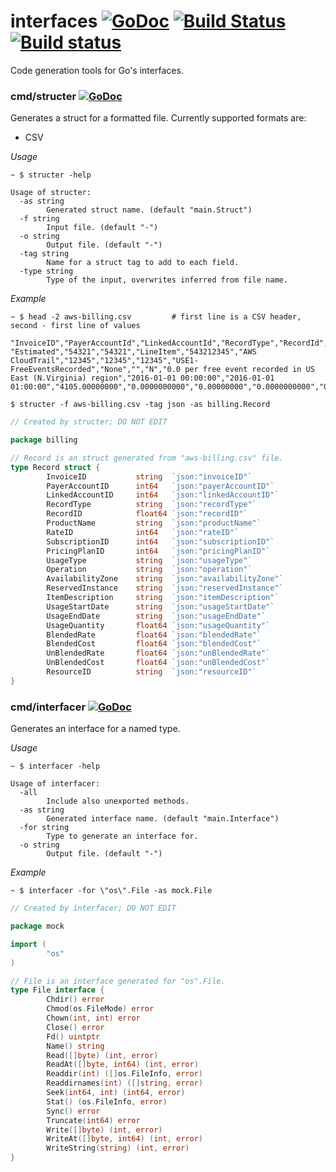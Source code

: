 # interfaces [![GoDoc](https://godoc.org/github.com/rjeczalik/interfaces?status.png)](https://godoc.org/github.com/rjeczalik/interfaces) [![Build Status](https://img.shields.io/travis/rjeczalik/interfaces/master.svg)](https://travis-ci.org/rjeczalik/interfaces "linux_amd64") [![Build status](https://img.shields.io/appveyor/ci/rjeczalik/interfaces.svg)](https://ci.appveyor.com/project/rjeczalik/interfaces "windows_amd64")
Code generation tools for Go's interfaces.

### cmd/structer [![GoDoc](https://godoc.org/github.com/rjeczalik/interfaces/cmd/structer?status.png)](https://godoc.org/github.com/rjeczalik/interfaces/cmd/structer)

Generates a struct for a formatted file. Currently supported formats are:

- CSV

*Usage*

```
~ $ structer -help
```
```
Usage of structer:
  -as string
        Generated struct name. (default "main.Struct")
  -f string
        Input file. (default "-")
  -o string
        Output file. (default "-")
  -tag string
        Name for a struct tag to add to each field.
  -type string
        Type of the input, overwrites inferred from file name.
```

*Example*

```
~ $ head -2 aws-billing.csv         # first line is a CSV header, second - first line of values
```
```
"InvoiceID","PayerAccountId","LinkedAccountId","RecordType","RecordId","ProductName","RateId","SubscriptionId","PricingPlanId","UsageType","Operation","AvailabilityZone","ReservedInstance","ItemDescription","UsageStartDate","UsageEndDate","UsageQuantity","BlendedRate","BlendedCost","UnBlendedRate","UnBlendedCost","ResourceId"
"Estimated","54321","54321","LineItem","543212345","AWS CloudTrail","12345","12345","12345","USE1-FreeEventsRecorded","None","","N","0.0 per free event recorded in US East (N.Virginia) region","2016-01-01 00:00:00","2016-01-01 01:00:00","4105.00000000","0.0000000000","0.00000000","0.0000000000","0.00000000",""
```
```
$ structer -f aws-billing.csv -tag json -as billing.Record
```
```go
// Created by structer; DO NOT EDIT

package billing

// Record is an struct generated from "aws-billing.csv" file.
type Record struct {
        InvoiceID           string  `json:"invoiceID"`
        PayerAccountID      int64   `json:"payerAccountID"`
        LinkedAccountID     int64   `json:"linkedAccountID"`
        RecordType          string  `json:"recordType"`
        RecordID            float64 `json:"recordID"`
        ProductName         string  `json:"productName"`
        RateID              int64   `json:"rateID"`
        SubscriptionID      int64   `json:"subscriptionID"`
        PricingPlanID       int64   `json:"pricingPlanID"`
        UsageType           string  `json:"usageType"`
        Operation           string  `json:"operation"`
        AvailabilityZone    string  `json:"availabilityZone"`
        ReservedInstance    string  `json:"reservedInstance"`
        ItemDescription     string  `json:"itemDescription"`
        UsageStartDate      string  `json:"usageStartDate"`
        UsageEndDate        string  `json:"usageEndDate"`
        UsageQuantity       float64 `json:"usageQuantity"`
        BlendedRate         float64 `json:"blendedRate"`
        BlendedCost         float64 `json:"blendedCost"`
        UnBlendedRate       float64 `json:"unBlendedRate"`
        UnBlendedCost       float64 `json:"unBlendedCost"`
        ResourceID          string  `json:"resourceID"`
}
```

### cmd/interfacer [![GoDoc](https://godoc.org/github.com/rjeczalik/interfaces/cmd/interfacer?status.png)](https://godoc.org/github.com/rjeczalik/interfaces/cmd/interfacer)

Generates an interface for a named type.

*Usage*

```
~ $ interfacer -help
```
```
Usage of interfacer:
  -all
        Include also unexported methods.
  -as string
        Generated interface name. (default "main.Interface")
  -for string
        Type to generate an interface for.
  -o string
        Output file. (default "-")
```

*Example*

```
~ $ interfacer -for \"os\".File -as mock.File
```
```go
// Created by interfacer; DO NOT EDIT

package mock

import (
        "os"
)

// File is an interface generated for "os".File.
type File interface {
        Chdir() error
        Chmod(os.FileMode) error
        Chown(int, int) error
        Close() error
        Fd() uintptr
        Name() string
        Read([]byte) (int, error)
        ReadAt([]byte, int64) (int, error)
        Readdir(int) ([]os.FileInfo, error)
        Readdirnames(int) ([]string, error)
        Seek(int64, int) (int64, error)
        Stat() (os.FileInfo, error)
        Sync() error
        Truncate(int64) error
        Write([]byte) (int, error)
        WriteAt([]byte, int64) (int, error)
        WriteString(string) (int, error)
}
```
